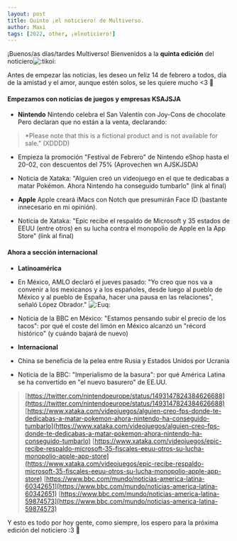 ```yaml
---
layout: post
title: Quinto ¡el noticiero! de Multiverso.
author: Maxi
tags: [2022, other, ¡elnoticiero!]
---
```


¡Buenos/as días/tardes Multiverso! 
Bienvenidos a la **quinta edición** del noticiero![:tikoi:](https://cdn.discordapp.com/emojis/879722861206601768.webp?size=44&quality=lossless)

 Antes de empezar las noticias, les deseo un feliz 14 de febrero a todos, día de la amistad y el amor, aunque estén solos, se les quiere mucho <3 💖


#### Empezamos con noticias de juegos y empresas KSAJSJA

- **Nintendo**
 Nintendo celebra el San Valentín con Joy-Cons de chocolate Pero declaran que no están a la venta, declarando:
>  *Please note that this is a fictional product and is not available for sale." (XDDDD)

- Empieza la promoción "Festival de Febrero" de Nintendo eShop hasta el 20-02, con descuentos del 75% (Aprovechen wn AJSKJSDA)

- Noticia de Xataka: "Alguien creó un videojuego en el que te dedicabas a matar Pokémon. Ahora Nintendo ha conseguido tumbarlo" (link al final)


- **Apple** 
Apple creará iMacs con Notch que presumirán Face ID (bastante innecesario en mi opinión).

- Noticia de Xataka: "Epic recibe el respaldo de Microsoft y 35 estados de EEUU (entre otros) en su lucha contra el monopolio de Apple en la App Store" (link al final)


#### Ahora a sección internacional

- **Latinoamérica**

- En México, AMLO declaró el jueves pasado: "Yo creo que nos va a convenir a los mexicanos y a los españoles, desde luego al pueblo de México y al pueblo de España, hacer una pausa en las relaciones", señaló López Obrador." 
![:Euq:](https://cdn.discordapp.com/emojis/899497345534820372.webp?size=44&quality=lossless)

- Noticia de la BBC en México: "Estamos pensando subir el precio de los tacos": por qué el coste del limón en México alcanzó un "récord histórico" (y cuándo bajará de nuevo)

- **Internacional**

- China se beneficia de la pelea entre Rusia y Estados Unidos por Ucrania

- Noticia de la BBC: "Imperialismo de la basura": por qué América Latina se ha convertido en "el nuevo basurero" de EE.UU.

>  [https://twitter.com/nintendoeurope/status/1493147824384626688](https://twitter.com/nintendoeurope/status/1493147824384626688) 
>  [https://www.xataka.com/videojuegos/alguien-creo-fps-donde-te-dedicabas-a-matar-pokemon-ahora-nintendo-ha-conseguido-tumbarlo](https://www.xataka.com/videojuegos/alguien-creo-fps-donde-te-dedicabas-a-matar-pokemon-ahora-nintendo-ha-conseguido-tumbarlo)
>  [https://www.xataka.com/videojuegos/epic-recibe-respaldo-microsoft-35-fiscales-eeuu-otros-su-lucha-monopolio-apple-app-store](https://www.xataka.com/videojuegos/epic-recibe-respaldo-microsoft-35-fiscales-eeuu-otros-su-lucha-monopolio-apple-app-store) 
>  [https://www.bbc.com/mundo/noticias-america-latina-60342651](https://www.bbc.com/mundo/noticias-america-latina-60342651) 
>  [https://www.bbc.com/mundo/noticias-america-latina-59874573](https://www.bbc.com/mundo/noticias-america-latina-59874573)

 Y esto es todo por hoy gente, como siempre, los espero para la próxima edición del noticiero :3 💖
